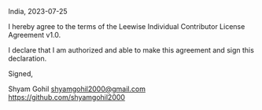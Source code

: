 India, 2023-07-25

I hereby agree to the terms of the Leewise Individual Contributor License
Agreement v1.0.

I declare that I am authorized and able to make this agreement and sign this
declaration.

Signed,

Shyam Gohil shyamgohil2000@gmail.com https://github.com/shyamgohil2000
